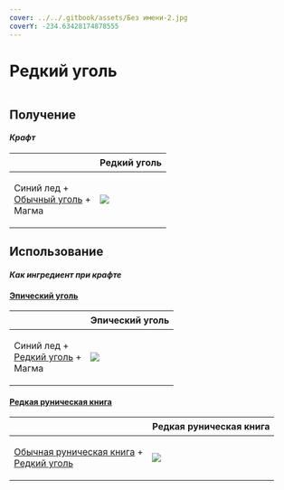 ```yaml
---
cover: ../../.gitbook/assets/Без имени-2.jpg
coverY: -234.63428174878555
---
```


# Редкий уголь

<figure><img src="../../.gitbook/assets/coal_rare_128.png" alt=""><figcaption></figcaption></figure>

## Получение

#### _Крафт_

| ㅤ                                                                           |  Редкий уголь                             |
| --------------------------------------------------------------------------- | ----------------------------------------- |
| <p>Синий лед +<br><a href="coal_common.md">Обычный уголь</a> +<br>Магма</p> | ![](../../.gitbook/assets/coal\_rare.png) |

## Использование

#### _Как ингредиент при крафте_

#### [Эпический уголь](coal_epic.md)

| ㅤ                                                                        |  Эпический уголь                          |
| ------------------------------------------------------------------------ | ----------------------------------------- |
| <p>Синий лед +<br><a href="coal_rare.md">Редкий уголь</a> +<br>Магма</p> | ![](../../.gitbook/assets/coal\_epic.png) |

#### [Редкая руническая книга](tome_rare.md)

| ㅤ                                                                                                         |  Редкая руническая книга                  |
| --------------------------------------------------------------------------------------------------------- | ----------------------------------------- |
| <p><a href="tome_common.md">Обычная руническая книга</a> +<br><a href="coal_rare.md">Редкий уголь</a></p> | ![](../../.gitbook/assets/tome\_rare.png) |


